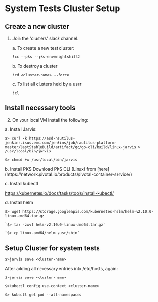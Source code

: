 # System Tests Cluster Setup

## Create a new cluster 
1. Join the 'clusters' slack channel.

	a. To create a new test cluster:
	
	`!cc --pks --pks-env=nightshift2`

	b. To destroy a cluster 
	
	`!cd <cluster-name> --force`

	c. To list all clusters held by a user
	
	`!cl`

## Install necessary tools
2. On your local VM install the following:

a. Install Jarvis:

`$> curl -k https://asd-nautilus-jenkins.isus.emc.com/jenkins/job/nautilus-platform-master/lastStableBuild/artifact/go/go-cli/build/linux-jarvis > /usr/local/bin/jarvis`

`$> chmod +x /usr/local/bin/jarvis`


b. Install PKS
Download PKS CLI (Linux) from [here] (https://network.pivotal.io/products/pivotal-container-service/)

c. Install kubectl

https://kubernetes.io/docs/tasks/tools/install-kubectl/

d. Install helm

   `$> wget https://storage.googleapis.com/kubernetes-helm/helm-v2.10.0-linux-amd64.tar.gz`
   
    `$> tar -zxvf helm-v2.10.0-linux-amd64.tar.gz`
    
    `$> cp linux-amd64/helm /usr/sbin`
    
## Setup Cluster for system tests

`$>jarvis save <cluster-name>`

  After adding all necessary entries into /etc/hosts, again: 
  
`$>jarvis save <cluster-name>`

`$>kubectl config use-context <cluster-name>`

`$> kubectl get pod --all-namespaces`


